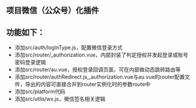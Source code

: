 ## 项目微信（公众号）化插件

## 功能如下：

* 添加src/auth/loginType.js，配置微信登录方式
* 添加src/router/_authorization.vue，内部封装了判定授权并发起登录或账号密码登录逻辑
* 添加src/router/au.vue，授权登录回调页面，可在内部做动态跳转路由等
* 添加src/router/authRedirect.js,_authorization.vue与au.vue的router配置文件，导出的内容可直接合并到router实例化时的参数route中
* 添加src/platform代码
* 添加src/utils/wx.js，微信签名相关逻辑